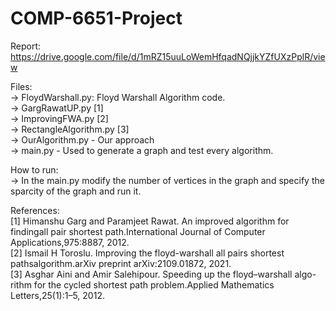 # COMP-6651-Project

Report: https://drive.google.com/file/d/1mRZ15uuLoWemHfqadNQjjkYZfUXzPplR/view <br>

Files: <br>
-> FloydWarshall.py: Floyd Warshall Algorithm code. <br>
-> GargRawatUP.py [1] <br>
-> ImprovingFWA.py [2] <br>
-> RectangleAlgorithm.py [3] <br>
-> OurAlgorithm.py - Our approach <br>
-> main.py - Used to generate a graph and test every algorithm. <br>

How to run: <br>
-> In the main.py modify the number of vertices in the graph and specify the sparcity of the graph and run it. <br>

References: <br>
[1] Himanshu Garg and Paramjeet Rawat. An improved algorithm for findingall pair shortest path.International Journal of Computer Applications,975:8887, 2012. <br>
[2] Ismail H Toroslu.  Improving the floyd-warshall all pairs shortest pathsalgorithm.arXiv preprint arXiv:2109.01872, 2021. <br>
[3] Asghar Aini and Amir Salehipour. Speeding up the floyd–warshall algo-rithm for the cycled shortest path problem.Applied Mathematics Letters,25(1):1–5, 2012.
